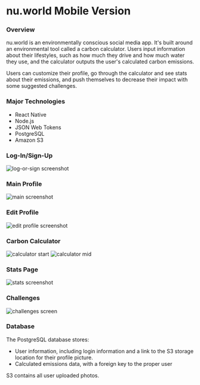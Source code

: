 # nu.world Mobile Version

### Overview

nu.world is an environmentally conscious social media app. It's built around an environmental tool called a carbon calculator. Users input information about their lifestyles, such as how much they drive and how much water they use, and the calculator outputs the user's calculated carbon emissions.

Users can customize their profile, go through the calculator and see stats about their emissions, and push themselves to decrease their impact with some suggested challenges. 

### Major Technologies
* React Native
* Node.js
* JSON Web Tokens
* PostgreSQL
* Amazon S3

### Log-In/Sign-Up
![log-or-sign screenshot](./front/images/screen_log.png)

### Main Profile
![main screenshot](./front/images/screen_main.png)

### Edit Profile
![edit profile screenshot](./front/images/screen_edit_profile.png)

### Carbon Calculator
![calculator start](./front/images/nu1.png)
![calculator mid](./front/images/nu4.png)

### Stats Page
![stats screenshot](./front/images/nu3.png)

### Challenges
![challenges screen](./front/images/nu2.png)

### Database

The PostgreSQL database stores: 
  * User information, including login information and a link to the S3 storage location for their profile picture.
  * Calculated emissions data, with a foreign key to the proper user
 
 S3 contains all user uploaded photos.

